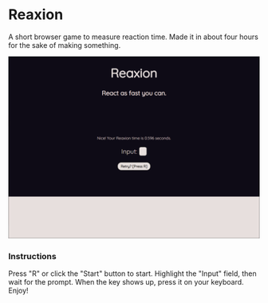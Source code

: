 # Reaxion
A short browser game to measure reaction time. Made it in about four hours for the sake of making something.

![A screenshot of the game](/cover.png?raw=true)

### Instructions
Press "R" or click the "Start" button to start. Highlight the "Input" field, then wait for the prompt. When the key shows up, press it on your keyboard. Enjoy!
